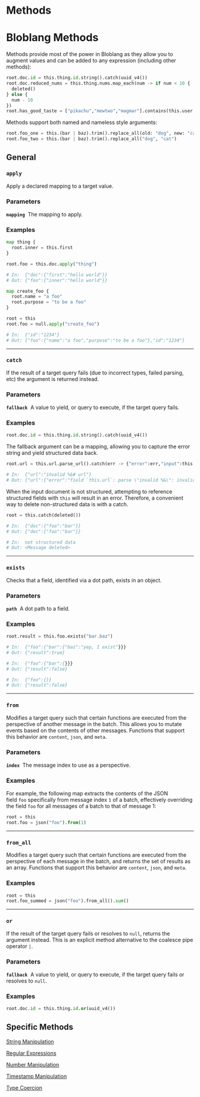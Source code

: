 # Methods

# Bloblang Methods

Methods provide most of the power in Bloblang as they allow you to augment values and can be added to any expression (including other methods):

```python
root.doc.id = this.thing.id.string().catch(uuid_v4())
root.doc.reduced_nums = this.thing.nums.map_each(num -> if num < 10 {
  deleted()
} else {
  num - 10
})
root.has_good_taste = ["pikachu","mewtwo","magmar"].contains(this.user.fav_pokemon)
```

Methods support both named and nameless style arguments:

```python
root.foo_one = this.(bar | baz).trim().replace_all(old: "dog", new: "cat")
root.foo_two = this.(bar | baz).trim().replace_all("dog", "cat")
```

## General[](https://www.benthos.dev/docs/guides/bloblang/methods#general)

### `apply`[](https://www.benthos.dev/docs/guides/bloblang/methods#apply)

Apply a declared mapping to a target value.

### Parameters[](https://www.benthos.dev/docs/guides/bloblang/methods#parameters)

**`mapping`** <string> The mapping to apply.

### Examples[](https://www.benthos.dev/docs/guides/bloblang/methods#examples)

```python
map thing {
  root.inner = this.first
}

root.foo = this.doc.apply("thing")

# In:  {"doc":{"first":"hello world"}}
# Out: {"foo":{"inner":"hello world"}}
```

```python
map create_foo {
  root.name = "a foo"
  root.purpose = "to be a foo"
}

root = this
root.foo = null.apply("create_foo")

# In:  {"id":"1234"}
# Out: {"foo":{"name":"a foo","purpose":"to be a foo"},"id":"1234"}
```

---

### `catch`[](https://www.benthos.dev/docs/guides/bloblang/methods#catch)

If the result of a target query fails (due to incorrect types, failed parsing, etc) the argument is returned instead.

### Parameters[](https://www.benthos.dev/docs/guides/bloblang/methods#parameters-1)

**`fallback`** <query expression> A value to yield, or query to execute, if the target query fails.

### Examples[](https://www.benthos.dev/docs/guides/bloblang/methods#examples-1)

```python
root.doc.id = this.thing.id.string().catch(uuid_v4())
```

The fallback argument can be a mapping, allowing you to capture the error string and yield structured data back.

```python
root.url = this.url.parse_url().catch(err -> {"error":err,"input":this.url})

# In:  {"url":"invalid %&# url"}
# Out: {"url":{"error":"field `this.url`: parse \"invalid %&\": invalid URL escape \"%&\"","input":"invalid %&# url"}}
```

When the input document is not structured, attempting to reference structured fields with `this` will result in an error. Therefore, a convenient way to delete non-structured data is with a catch.

```python
root = this.catch(deleted())

# In:  {"doc":{"foo":"bar"}}
# Out: {"doc":{"foo":"bar"}}

# In:  not structured data
# Out: <Message deleted>
```

---

### `exists`[](https://www.benthos.dev/docs/guides/bloblang/methods#exists)

Checks that a field, identified via a dot path, exists in an object.

### Parameters[](https://www.benthos.dev/docs/guides/bloblang/methods#parameters-2)

**`path`** <string> A dot path to a field.

### Examples[](https://www.benthos.dev/docs/guides/bloblang/methods#examples-2)

```python
root.result = this.foo.exists("bar.baz")

# In:  {"foo":{"bar":{"baz":"yep, I exist"}}}
# Out: {"result":true}

# In:  {"foo":{"bar":{}}}
# Out: {"result":false}

# In:  {"foo":{}}
# Out: {"result":false}
```

---

### `from`[](https://www.benthos.dev/docs/guides/bloblang/methods#from)

Modifies a target query such that certain functions are executed from the perspective of another message in the batch. This allows you to mutate events based on the contents of other messages. Functions that support this behavior are `content`, `json`, and `meta`.

### Parameters[](https://www.benthos.dev/docs/guides/bloblang/methods#parameters-3)

**`index`** <integer> The message index to use as a perspective.

### Examples[](https://www.benthos.dev/docs/guides/bloblang/methods#examples-3)

For example, the following map extracts the contents of the JSON field `foo` specifically from message index `1` of a batch, effectively overriding the field `foo` for all messages of a batch to that of message 1:

```python
root = this
root.foo = json("foo").from(1)
```

---

### `from_all`[](https://www.benthos.dev/docs/guides/bloblang/methods#from_all)

Modifies a target query such that certain functions are executed from the perspective of each message in the batch, and returns the set of results as an array. Functions that support this behavior are `content`, `json`, and `meta`.

### Examples[](https://www.benthos.dev/docs/guides/bloblang/methods#examples-4)

```python
root = this
root.foo_summed = json("foo").from_all().sum()
```

---

### `or`[](https://www.benthos.dev/docs/guides/bloblang/methods#or)

If the result of the target query fails or resolves to `null`, returns the argument instead. This is an explicit method alternative to the coalesce pipe operator `|`.

### Parameters[](https://www.benthos.dev/docs/guides/bloblang/methods#parameters-4)

**`fallback`** <query expression> A value to yield, or query to execute, if the target query fails or resolves to `null`.

### Examples[](https://www.benthos.dev/docs/guides/bloblang/methods#examples-5)

```python
root.doc.id = this.thing.id.or(uuid_v4())
```

## Specific Methods

[String Manipulation](./methods/string_manipulation.md)

[Regular Expressions](./methods/regular_expressions.md)

[Number Manipulation](./methods/number_manipulation.md)

[Timestamp Manipulation](./methods/timestamp_manipulation.md)

[Type Coercion](./methods/type_coercion.md)